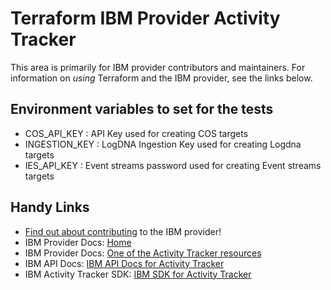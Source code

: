 # Terraform IBM Provider Activity Tracker
<!-- markdownlint-disable MD026 -->
This area is primarily for IBM provider contributors and maintainers. For information on _using_ Terraform and the IBM provider, see the links below.


## Environment variables to set for the tests
* COS_API_KEY   : API Key used for creating COS targets
* INGESTION_KEY : LogDNA Ingestion Key used for creating Logdna targets
* IES_API_KEY   : Event streams password used for creating Event streams targets

## Handy Links
* [Find out about contributing](../../../CONTRIBUTING.md) to the IBM provider!
* IBM Provider Docs: [Home](https://registry.terraform.io/providers/IBM-Cloud/ibm/latest/docs)
* IBM Provider Docs: [One of the Activity Tracker resources](https://registry.terraform.io/providers/IBM-Cloud/ibm/latest/docs/resources/atracker_route)
* IBM API Docs: [IBM API Docs for Activity Tracker](https://cloud.ibm.com/apidocs/atracker)
* IBM Activity Tracker SDK: [IBM SDK for Activity Tracker](https://github.com/IBM/platform-services-go-sdk/tree/main/atrackerv2)
